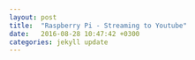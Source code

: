 ```yaml
---
layout: post
title:  "Raspberry Pi - Streaming to Youtube"
date:   2016-08-28 10:47:42 +0300
categories: jekyll update
---
```


